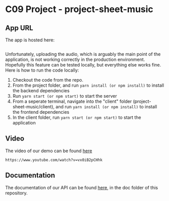 # C09 Project - project-sheet-music

## App URL

The app is hosted here:

```

```

Unfortunately, uploading the audio, which is arguably the main point of the application, is not working correctly in the production environment. Hopefully this feature can be tested locally, but everything else works fine. Here is how to run the code locally:
1. Checkout the code from the repo.
2. From the project folder, and run `yarn install (or npm install)` to install the backend dependencies
3. Run `yarn start (or npm start)` to start the server
4. From a seperate terminal, navigate into the "client" folder (project-sheet-music/client), and run `yarn install (or npm install)` to install the frontend dependencies
5. In the client folder, run `yarn start (or npm start)` to start the application


## Video

The video of our demo can be found [here](https://www.youtube.com/watch?v=vx0iB2pCHhk)

```
https://www.youtube.com/watch?v=vx0iB2pCHhk
```

## Documentation

The documentation of our API can be found [here](https://github.com/farisally23/project-sheet-music/blob/master/doc/APIdocumentation.md), in the doc folder of this repository. 
